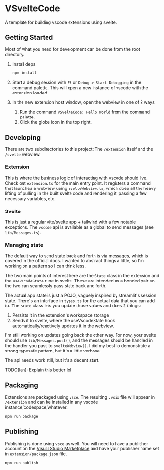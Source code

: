 # VSvelteCode
A template for building vscode extensions using svelte.

## Getting Started
Most of what you need for development can be done from the root directory.

1. Install deps 
	```bash
	npm install
	```

2. Start a debug session with `F5` or `Debug > Start Debugging` in the command palette. This will open a new instance of vscode with the extension loaded.

3. In the new extension host window, open the webview in one of 2 ways
   1. Run the command `VSvelteCode: Hello World` from the command palette.
	 2. Click the globe icon in the top right.

## Developing
There are two subdirectories to this project: The `/extension` itself and the `/svelte` webview. 

### Extension
This is where the business logic of interacting with vscode should live. Check out `extension.ts` for the main entry point. It registers a command that launches a webview using `svelteWebview.ts`, which does all the heavy lifting of pulling in the built svelte code and rendering it, passing a few necessary variables, etc. 

### Svelte
This is just a regular vite/svelte app + tailwind with a few notable exceptions. The `vscode` api is available as a global to send messages (see `lib/Messages.ts`).

### Managing state
The default way to send state back and forth is via messages, which is covered in the official docs. I wanted to abstract things a little, so I'm working on a pattern so I can think less.

The two main points of interest here are the `State` class in the extension and the `useVscodeState` rune in svelte. These are intended as a bonded pair so the two can seamlessly pass state back and forth. 

The actual app state is just a POJO, vaguely inspired by streamlit's session state. There's an interface in `types.ts` for the actual data that you can add to. The `State` class lets you update those values and does 2 things:
1. Persists it in the extension's workspace storage
2. Sends it to svelte, where the useVscodeState hook automatically/reactively updates it in the webview.

I'm still working on updates going back the other way. For now, your svelte should use `lib/Messages.post()`, and the messages should be handled in the handler you pass to `svelteWebview()`. I did my best to demonstrate a strong typesafe pattern, but it's a little verbose.

The api needs work still, but it's a decent start.

TODO(Ian): Explain this better lol

## Packaging
Extensions are packaged using `vsce`. The resulting `.vsix` file will appear in `/extension` and can be installed in any vscode instance/codespace/whatever.

```bash
npm run package
```


## Publishing
Publishing is done using `vsce` as well. You will need to have a publisher account on the [Visual Studio Marketplace](https://marketplace.visualstudio.com/manage) and have your publisher name set in `extension/package.json` file.

```bash
npm run publish
```